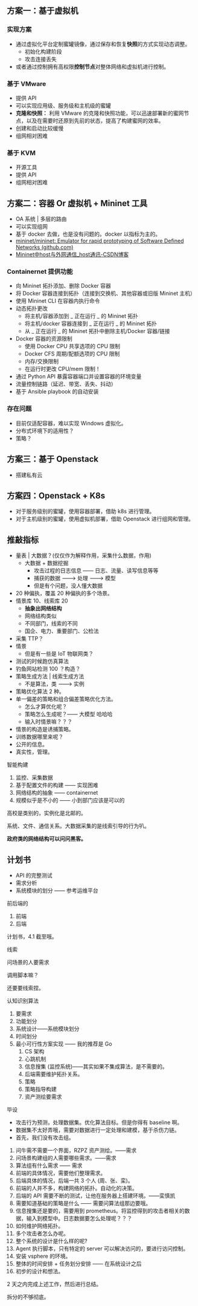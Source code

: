 ## 方案一：基于虚拟机

### 实现方案

- 通过虚拟化平台定制蜜罐镜像，通过保存和恢复**快照**的方式实现动态调整。
	- 初始化构建阶段
	- 攻击连接丢失
- 或者通过控制拥有高权限**控制节点**对整体网络和虚拟机进行控制。

### 基于 VMware

- 提供 API
- 可以实现应用级、服务级和主机级的蜜罐
- **克隆和快照：** 利用 VMware 的克隆和快照功能，可以迅速部署新的蜜网节点，以及在需要时还原到先前的状态，提高了构建蜜网的效率。
- 创建和启动比较缓慢
- 组网相对困难

### 基于 KVM

- 开源工具
- 提供 API
- 组网相对困难

## 方案二：容器 Or 虚拟机 + Mininet 工具

- OA 系统 | 多层的路由
- 可以实现组网
- 基于 docker 去做，也是没有问题的。docker 以指标为主的。
- [mininet/mininet: Emulator for rapid prototyping of Software Defined Networks (github.com)](https://github.com/mininet/mininet?tab=readme-ov-file)
- [Mininet中host与外网通信_host通讯-CSDN博客](https://blog.csdn.net/yeya24/article/details/79644520)

### Containernet 提供功能

- 向 Mininet 拓扑添加、删除 Docker 容器
- 将 Docker 容器连接到拓扑（连接到交换机、其他容器或旧版 Mininet 主机）
- 使用 Mininet CLI 在容器内执行命令
- 动态拓扑更改
    - 将主机/容器添加到 _ 正在运行 _ 的 Mininet 拓扑
    - 将主机/docker 容器连接到 _ 正在运行 _ 的 Mininet 拓扑
    - 从 _ 正在运行 _ 的 Mininet 拓扑中删除主机/Docker 容器/链接
- Docker 容器的资源限制
    - 使用 Docker CPU 共享选项的 CPU 限制
    - Docker CFS 周期/配额选项的 CPU 限制
    - 内存/交换限制
    - 在运行时更改 CPU/mem 限制！
- 通过 Python API 暴露容器端口并设置容器的环境变量
- 流量控制链路（延迟、带宽、丢失、抖动）
- 基于 Ansible playbook 的自动安装

### 存在问题

- 目前仅适配容器，难以实现 Windows 虚拟化。
- 分布式环境下的适用性？
- 策略？

## 方案三：基于 Openstack

- 搭建私有云

## 方案四：Openstack + K8s

- 对于服务级别的蜜罐，使用容器部署，借助 k8s 进行管理。
- 对于主机级别的蜜罐，使用虚拟机部署，借助 Openstack 进行组网和管理。

## 推敲指标

- 量表 | 大数据？(仅仅作为解释作用，采集什么数据，作用)
	- 大数据 + 数据挖掘
		- 攻击过程的日志信息 —— 日志、流量、读写信息等等
		- 捕获的数据 ---> 处理 ---> 模型
		- 但是有个问题，没人懂大数据
- 20 种偏执，覆盖 20 种偏执的多个场景。
- 情景库 10、线索库 20
	- **抽象出网络结构**
	- 网络结构类似
	- 不同部门，线索的不同
	- 国企、电力、重要部门、公检法
- 采集 TTP？
- 情景
	- 但是有一些是 IoT 物联网类？
- 测试的时候跑仿真算法
- 钓鱼网站检测 100 ？构造？
- 策略生成方法 | 线索生成方法
	- 不是算法，类 ---> 实例
- 策略优化算法 2 种。
- 单一偏差的策略和组合偏差策略优化方法。
	- 怎么才算优化呢？
	- 策略怎么生成呢？—— 大模型 哈哈哈
	- 输入时情景嘛？？？
- 情景的构造是诱捕策略。
- 训练数据哪里来呢？
- 公开的信息。
- 真实性，管理。

智能构建

1. 监控、采集数据
2. 基于配置文件的构建 —— 实现困难
3. 网络结构的抽象 —— containernet
4. 规模似乎是不小的 —— 小到部门应该是可以的

高校是类别的，实例化是北邮的。

系统、文件、通信关系。大数据采集的是线索引导的行为叭。

**政府类的网络结构可以问问黑客。**

## 计划书

- API 的完整测试
- 需求分析
- 系统模块的划分 —— 参考运维平台

前后端的

1. 前端
2. 后端

计划书，4.1 截至哦。

线索

问场景的人要需求

调用脚本嘛？

还要要线索捏。

认知识别算法

1. 要需求
2. 功能划分
3. 系统设计——系统模块划分
4. 时间划分
5. 最小可行性方案实现 —— 我的推荐是 Go
	1. CS 架构
	2. 心跳机制
	3. 信息搜集 (监控系统)——其实如果不集成算法，是不需要的。
	4. 后端需要维护拓扑关系。
	5. 策略
	6. 策略指导构建
	7. 资产测绘要需求

毕设

- 攻击行为预测，处理数据集。优化算法目标。但是你得有 baseline 啊。
- 数据集不太好弄哦，需要对数据进行一定处理和建模，基于杀伤力链。
- 首先，我们没有攻击组。

1. 问牛需不需要一个界面，RZPZ 资产测绘。——需求
2. 问场景构建组的人需要哪些需求。——需求
3. 算法组有什么需求 —— 需求
4. 前端的具体情况，需要他们整理需求。
5. 后端具体的情况，后端一共 3 个人 (周、张、栾)。
6. 前端的人并不多，构建网络的拓扑。自动化的决策。
7. 后端的 API 需要不断的测试，让他在服务器上搭建环境。——栾慎凯
8. 需要知道基础的策略是什么 —— 需要问算法组那边要哦。
9. 信息搜集还是要的，需要用到 prometheus。将监控得到的攻击者相关的数据，输入到模型中。日志数据要怎么处理呢？？？
10. 如何维护网络拓扑。
11. 多个攻击者怎么办呢。
12. 整个系统的设计是什么样的呢?
13. Agent 执行脚本，只有特定的 server 可以解决访问的，要进行访问控制。
14. 安装 vsphere 的环境。
15. 整体的时间安排 + 任务划分安排 —— 在系统设计之后
16. 初步的设计和想法。

2 天之内完成上述工作，然后进行总结。

拆分的不够彻底。
